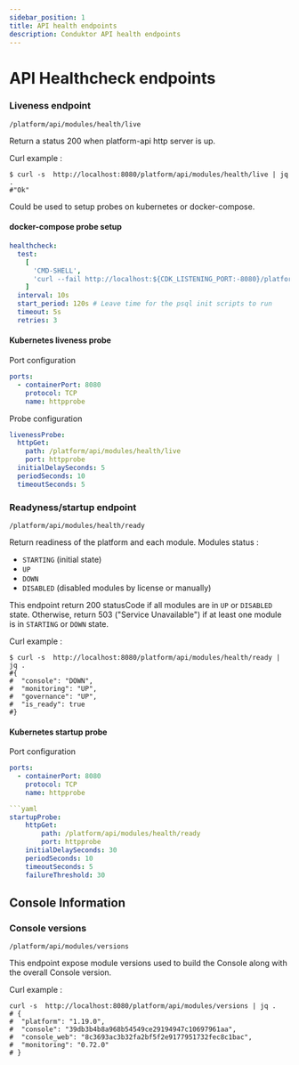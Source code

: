 ```yaml
---
sidebar_position: 1
title: API health endpoints
description: Conduktor API health endpoints
---
```


# API Healthcheck endpoints

### Liveness endpoint

`/platform/api/modules/health/live`

Return a status 200 when platform-api http server is up.

Curl example :

```shell
$ curl -s  http://localhost:8080/platform/api/modules/health/live | jq .
#"Ok"
```

Could be used to setup probes on kubernetes or docker-compose.

#### docker-compose probe setup

```yaml
healthcheck:
  test:
    [
      'CMD-SHELL',
      'curl --fail http://localhost:${CDK_LISTENING_PORT:-8080}/platform/api/modules/health/live',
    ]
  interval: 10s
  start_period: 120s # Leave time for the psql init scripts to run
  timeout: 5s
  retries: 3
```

#### Kubernetes liveness probe

Port configuration

```yaml
ports:
  - containerPort: 8080
    protocol: TCP
    name: httpprobe
```

Probe configuration

```yaml
livenessProbe:
  httpGet:
    path: /platform/api/modules/health/live
    port: httpprobe
  initialDelaySeconds: 5
  periodSeconds: 10
  timeoutSeconds: 5
```

### Readyness/startup endpoint

`/platform/api/modules/health/ready`

Return readiness of the platform and each module.
Modules status :

- `STARTING` (initial state)
- `UP`
- `DOWN`
- `DISABLED` (disabled modules by license or manually)

This endpoint return 200 statusCode if all modules are in `UP` or `DISABLED` state.
Otherwise, return 503 ("Service Unavailable") if at least one module is in `STARTING` or `DOWN` state.

Curl example :

```shell
$ curl -s  http://localhost:8080/platform/api/modules/health/ready | jq .
#{
#  "console": "DOWN",
#  "monitoring": "UP",
#  "governance": "UP",
#  "is_ready": true
#}
```

#### Kubernetes startup probe

Port configuration

````yaml
ports:
  - containerPort: 8080
    protocol: TCP
    name: httpprobe

```yaml
startupProbe:
    httpGet:
        path: /platform/api/modules/health/ready
        port: httpprobe
    initialDelaySeconds: 30
    periodSeconds: 10
    timeoutSeconds: 5
    failureThreshold: 30
````

## Console Information

### Console versions

`/platform/api/modules/versions`

This endpoint expose module versions used to build the Console along with the overall Console version.

Curl example :

```shell
curl -s  http://localhost:8080/platform/api/modules/versions | jq .
# {
#  "platform": "1.19.0",
#  "console": "39db3b4b8a968b54549ce29194947c10697961aa",
#  "console_web": "8c3693ac3b32fa2bf5f2e9177951732fec8c1bac",
#  "monitoring": "0.72.0"
# }
```

